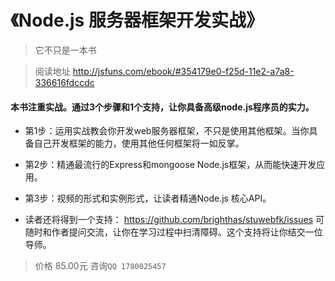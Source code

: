 《Node.js 服务器框架开发实战》
==============================

> 它不只是一本书

> 阅读地址 http://jsfuns.com/ebook/#354179e0-f25d-11e2-a7a8-336616fdccdc

#### 本书注重实战。通过3个步骤和1个支持，让你具备高级node.js程序员的实力。

+ 第1步：运用实战教会你开发web服务器框架，不只是使用其他框架。当你具备自己开发框架的能力，使用其他任何框架将一如反掌。

+ 第2步：精通最流行的Express和mongoose Node.js框架，从而能快速开发应用。

+ 第3步：视频的形式和实例形式，让读者精通Node.js 核心API。

+ 读者还将得到一个支持：
https://github.com/brighthas/stuwebfk/issues
可随时和作者提问交流，让你在学习过程中扫清障碍。这个支持将让你结交一位导师。

> 价格 85.00元  咨询`QQ 1780025457`
